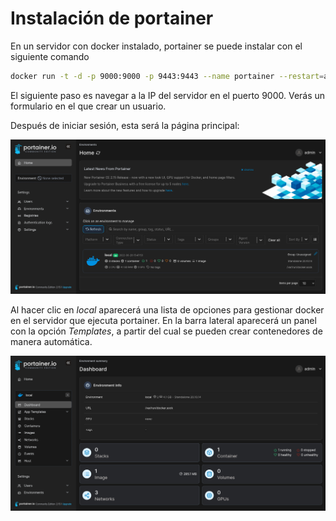 # Instalación de portainer

En un servidor con docker instalado, portainer se puede instalar con el siguiente comando
```bash
docker run -t -d -p 9000:9000 -p 9443:9443 --name portainer --restart=always -v /var/run/docker.sock:/var/run/docker.sock d -v ~/docker/volumes/portainer:/data portainer/portainer-ce:latest
```

El siguiente paso es navegar a la IP del servidor en el puerto 9000. Verás un formulario en el que crear un usuario.

Después de iniciar sesión, esta será la página principal:

![Portainer dashboard](screenshots/Screenshot%202022-09-28%20at%2015-49-17%20Portainer.png)

Al hacer clic en _local_ aparecerá una lista de opciones para gestionar docker en el servidor que ejecuta portainer. En la barra lateral aparecerá un panel con la opción _Templates_, a partir del cual se pueden crear contenedores de manera automática.

![Local dashboard](screenshots/Screenshot%202022-09-28%20at%2015-53-07%20Portainer%20local.png)